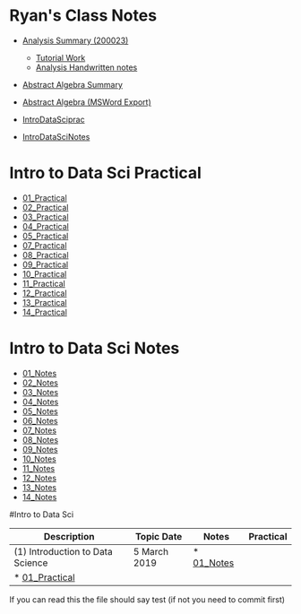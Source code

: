<link rel="apple-touch-icon" sizes="180x180" href="/apple-touch-icon.png">
<link rel="icon" type="image/png" sizes="32x32" href="/favicon-32x32.png">
<link rel="icon" type="image/png" sizes="16x16" href="/favicon-16x16.png">
<link rel="manifest" href="/site.webmanifest">
<link rel="mask-icon" href="/safari-pinned-tab.svg" color="#5bbad5">
<meta name="msapplication-TileColor" content="#da532c">
<meta name="theme-color" content="#ffffff">

# Ryan's Class Notes 

* [Analysis Summary (200023)](https://ryangreenup.github.io/AnalysisNotes/AnalysisNotes.html)
  * [Tutorial Work](https://studentuwsedu-my.sharepoint.com/:b:/g/personal/17805315_student_westernsydney_edu_au/EU40bNwWQqJHlAXC1yLooWkB5peOaOGzb6eRCpZcyZkKyw?e=axd1lu)
  * [Analysis Handwritten notes](https://studentuwsedu-my.sharepoint.com/:b:/g/personal/17805315_student_westernsydney_edu_au/EdLlCea2Zj5Gi4rGGvCROQ8BKYT0GZ88TwNNUzfvNtXbQA?e=dJZ8bx)
* [Abstract Algebra Summary](https://ryangreenup.github.io/AbstractAlgebraNotes/AbstractAlgebraNotes.html)


* [Abstract Algebra (MSWord Export)](https://ryangreenup.github.io/AbstractAlgebraNotes\AbstractWordExport\AbstractWordExport.htm)

* [IntroDataSciprac](https://ryangreenup.github.io/IntroDataSci/1_Practical.html)


* [IntroDataSciNotes](https://ryangreenup.github.io/dsnotes/book/index.html)

# Intro to Data Sci Practical 
* [01_Practical](https://ryangreenup.github.io/dsnotes/01_Practical)
* [02_Practical](https://ryangreenup.github.io/dsnotes/02_Practical)
* [03_Practical](https://ryangreenup.github.io/dsnotes/03_Practical)
* [04_Practical](https://ryangreenup.github.io/dsnotes/04_Practical)
* [05_Practical](https://ryangreenup.github.io/dsnotes/06_Practical)
* [07_Practical](https://ryangreenup.github.io/dsnotes/07_Practical)
* [08_Practical](https://ryangreenup.github.io/dsnotes/08_Practical)
* [09_Practical](https://ryangreenup.github.io/dsnotes/09_Practical)
* [10_Practical](https://ryangreenup.github.io/dsnotes/10_Practical)
* [11_Practical](https://ryangreenup.github.io/dsnotes/11_Practical)
* [12_Practical](https://ryangreenup.github.io/dsnotes/12_Practical)
* [13_Practical](https://ryangreenup.github.io/dsnotes/13_Practical)
* [14_Practical](https://ryangreenup.github.io/dsnotes/14_Practical)


# Intro to Data Sci Notes 
* [01_Notes](https://ryangreenup.github.io/dsnotes/01_Notes.html)
* [02_Notes](https://ryangreenup.github.io/dsnotes/02_Notes.html)
* [03_Notes](https://ryangreenup.github.io/dsnotes/03_Notes.html)
* [04_Notes](https://ryangreenup.github.io/dsnotes/04_Notes.html)
* [05_Notes](https://ryangreenup.github.io/dsnotes/05_Notes.html)
* [06_Notes](https://ryangreenup.github.io/dsnotes/06_Notes.html)
* [07_Notes](https://ryangreenup.github.io/dsnotes/07_Notes.html)
* [08_Notes](https://ryangreenup.github.io/dsnotes/08_Notes.html)
* [09_Notes](https://ryangreenup.github.io/dsnotes/09_Notes.html)
* [10_Notes](https://ryangreenup.github.io/dsnotes/10_Notes.html)
* [11_Notes](https://ryangreenup.github.io/dsnotes/11_Notes.html)
* [12_Notes](https://ryangreenup.github.io/dsnotes/12_Notes.html)
* [13_Notes](https://ryangreenup.github.io/dsnotes/13_Notes.html)
* [14_Notes](https://ryangreenup.github.io/dsnotes/14_Notes.html)

#Intro to Data Sci

|Description| Topic Date | Notes | Practical |
|---|---|---|---|
|(1) Introduction to Data Science | 5 March 2019 | * [01_Notes](https://ryangreenup.github.io/dsnotes/01_Notes.html) | 
* [01_Practical](https://ryangreenup.github.io/dsnotes/01_Practical) |


If you can read this the file should say test (if not you need to commit first)







